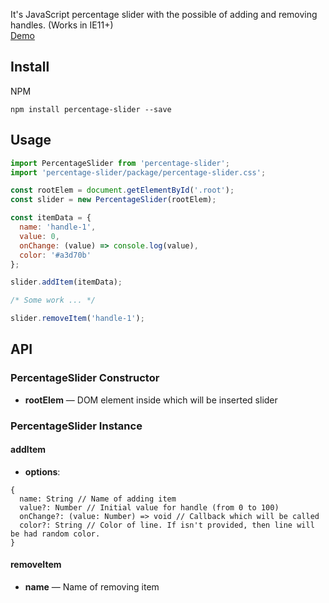 It's JavaScript percentage slider with the possible of adding and removing handles. (Works in IE11+)<br>
[Demo](https://zarwlar.github.io/percentage-slider/)

Install
-------------

NPM
```
npm install percentage-slider --save
```

Usage
-------------

```javascript
import PercentageSlider from 'percentage-slider';
import 'percentage-slider/package/percentage-slider.css';

const rootElem = document.getElementById('.root');
const slider = new PercentageSlider(rootElem);

const itemData = {
  name: 'handle-1',
  value: 0,
  onChange: (value) => console.log(value),
  color: '#a3d70b'
};

slider.addItem(itemData);

/* Some work ... */

slider.removeItem('handle-1');
```

API
-------------
### PercentageSlider Constructor
- **rootElem** — DOM element inside which will be inserted slider
### PercentageSlider Instance
#### addItem
- **options**:
```
{
  name: String // Name of adding item
  value?: Number // Initial value for handle (from 0 to 100)
  onChange?: (value: Number) => void // Callback which will be called
  color?: String // Color of line. If isn't provided, then line will be had random color.
}
```

#### removeItem
- **name** — Name of removing item
